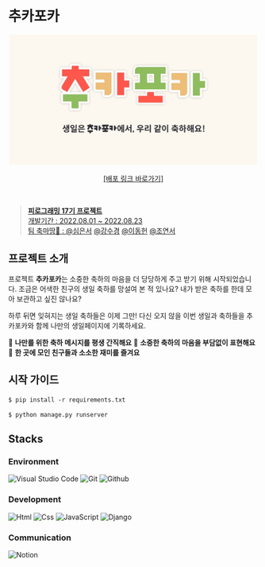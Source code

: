 # 추카포카

<div align="center">
<img width="500" alt="main-logo-image" src="https://raw.githubusercontent.com/Piro17-Project-Birthday/Piro17-Project-Birthday/main/static/img/og-image.jpg">
<p><a href="https://www.chookapoka.com/">[배포 링크 바로가기]</p>
</div>
<br/>


> **피로그래밍 17기 프로젝트** <br/> 개발기간 :  2022.08.01 ~ 2022.08.23<br/>팀 축마땅🥳 : [@심은서](https://github.com/simeunseo) [@강수경](https://github.com/sookyungg) [@이동헌](https://github.com/eastlaw80) [@조연서](https://github.com/Yeonseo-Jo)


## 프로젝트 소개
프로젝트 **추카포카**는 소중한 축하의 마음을 더 당당하게 주고 받기 위해 시작되었습니다. 조금은 어색한 친구의 생일 축하를 망설여 본 적 있나요? 내가 받은 축하를 한데 모아 보관하고 싶진 않나요?

하루 뒤면 잊혀지는 생일 축하들은 이제 그만!
다신 오지 않을 이번 생일과 축하들을
추카포카와 함께 나만의 생일페이지에 기록하세요.

💌 **나만를 위한 축하 메시지를 평생 간직해요**
💌 **소중한 축하의 마음을 부담없이 표현해요**
💌 **한 곳에 모인 친구들과 소소한 재미를 즐겨요**

## 시작 가이드

```
$ pip install -r requirements.txt
```
```
$ python manage.py runserver
```

## Stacks
### Environment
![Visual Studio Code](https://img.shields.io/badge/Visual%20Studio%20Code-007ACC?style=for-the-badge&logo=Visual%20Studio%20Code&logoColor=white)
![Git](https://img.shields.io/badge/Git-F05032?style=for-the-badge&logo=Git&logoColor=white)
![Github](https://img.shields.io/badge/GitHub-181717?style=for-the-badge&logo=GitHub&logoColor=white)
### Development
![Html](https://img.shields.io/badge/html5-E34F26?style=for-the-badge&logo=html5&logoColor=white)
![Css](https://img.shields.io/badge/css-1572B6?style=for-the-badge&logo=css3&logoColor=white)
![JavaScript](https://img.shields.io/badge/JavaScript-F7DF1E?style=for-the-badge&logo=Javascript&logoColor=white)
![Django](https://img.shields.io/badge/django-092E20?style=for-the-badge&logo=django&logoColor=white)
### Communication
![Notion](https://img.shields.io/badge/Notion-000000?style=for-the-badge&logo=Notion&logoColor=white)
